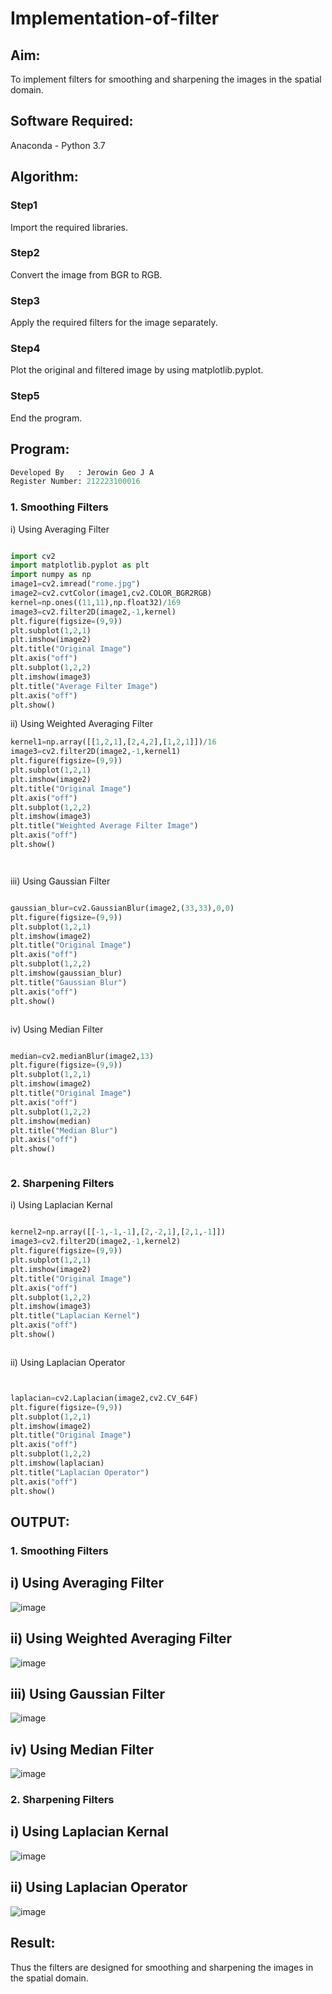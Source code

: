 # Implementation-of-filter


## Aim:
To implement filters for smoothing and sharpening the images in the spatial domain.

## Software Required:
Anaconda - Python 3.7
## Algorithm:
### Step1
Import the required libraries.


### Step2
Convert the image from BGR to RGB.


### Step3
Apply the required filters for the image separately.


### Step4
Plot the original and filtered image by using matplotlib.pyplot.


### Step5
End the program.


## Program:
```py
Developed By   : Jerowin Geo J A
Register Number: 212223100016
```
### 1. Smoothing Filters

i) Using Averaging Filter
```Python

import cv2
import matplotlib.pyplot as plt
import numpy as np
image1=cv2.imread("rome.jpg")
image2=cv2.cvtColor(image1,cv2.COLOR_BGR2RGB)
kernel=np.ones((11,11),np.float32)/169
image3=cv2.filter2D(image2,-1,kernel)
plt.figure(figsize=(9,9))
plt.subplot(1,2,1)
plt.imshow(image2)
plt.title("Original Image")
plt.axis("off")
plt.subplot(1,2,2)
plt.imshow(image3)
plt.title("Average Filter Image")
plt.axis("off")
plt.show()

```
ii) Using Weighted Averaging Filter
```Python
kernel1=np.array([[1,2,1],[2,4,2],[1,2,1]])/16
image3=cv2.filter2D(image2,-1,kernel1)
plt.figure(figsize=(9,9))
plt.subplot(1,2,1)
plt.imshow(image2)
plt.title("Original Image")
plt.axis("off")
plt.subplot(1,2,2)
plt.imshow(image3)
plt.title("Weighted Average Filter Image")
plt.axis("off")
plt.show()




```
iii) Using Gaussian Filter
```Python

gaussian_blur=cv2.GaussianBlur(image2,(33,33),0,0)
plt.figure(figsize=(9,9))
plt.subplot(1,2,1)
plt.imshow(image2)
plt.title("Original Image")
plt.axis("off")
plt.subplot(1,2,2)
plt.imshow(gaussian_blur)
plt.title("Gaussian Blur")
plt.axis("off")
plt.show()



```

iv) Using Median Filter
```Python

median=cv2.medianBlur(image2,13)
plt.figure(figsize=(9,9))
plt.subplot(1,2,1)
plt.imshow(image2)
plt.title("Original Image")
plt.axis("off")
plt.subplot(1,2,2)
plt.imshow(median)
plt.title("Median Blur")
plt.axis("off")
plt.show()



```

### 2. Sharpening Filters
i) Using Laplacian Kernal
```Python

kernel2=np.array([[-1,-1,-1],[2,-2,1],[2,1,-1]])
image3=cv2.filter2D(image2,-1,kernel2)
plt.figure(figsize=(9,9))
plt.subplot(1,2,1)
plt.imshow(image2)
plt.title("Original Image")
plt.axis("off")
plt.subplot(1,2,2)
plt.imshow(image3)
plt.title("Laplacian Kernel")
plt.axis("off")
plt.show()



```
ii) Using Laplacian Operator
```Python


laplacian=cv2.Laplacian(image2,cv2.CV_64F)
plt.figure(figsize=(9,9))
plt.subplot(1,2,1)
plt.imshow(image2)
plt.title("Original Image")
plt.axis("off")
plt.subplot(1,2,2)
plt.imshow(laplacian)
plt.title("Laplacian Operator")
plt.axis("off")
plt.show()


```


## OUTPUT:


### 1. Smoothing Filters

## i) Using Averaging Filter


![image](https://github.com/user-attachments/assets/61c2f1e6-0f7a-406b-ac05-7867df203215)



## ii) Using Weighted Averaging Filter

![image](https://github.com/user-attachments/assets/b0d19fe3-fbd8-4517-b4cc-349f6ce8637b)




## iii) Using Gaussian Filter

![image](https://github.com/user-attachments/assets/e0a24262-36f2-475e-886b-2fd480353711)




## iv) Using Median Filter

![image](https://github.com/user-attachments/assets/5076dc66-61ca-4714-8cef-2f9b1d4041a2)




### 2. Sharpening Filters

## i) Using Laplacian Kernal

![image](https://github.com/user-attachments/assets/89d30b17-bcde-43d0-818d-a3952e2a9b30)



## ii) Using Laplacian Operator

![image](https://github.com/user-attachments/assets/9ceca164-6088-4c74-a9cd-c9e0f19e7846)




## Result:
Thus the filters are designed for smoothing and sharpening the images in the spatial domain.


